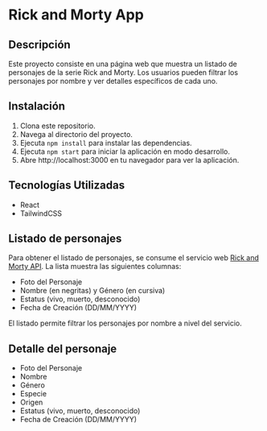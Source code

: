 # Rick and Morty App

## Descripción

Este proyecto consiste en una página web que muestra un listado de personajes de la serie Rick and Morty. Los usuarios pueden filtrar los personajes por nombre y ver detalles específicos de cada uno.

## Instalación

1. Clona este repositorio.
2. Navega al directorio del proyecto.
3. Ejecuta `npm install` para instalar las dependencias.
4. Ejecuta `npm start` para iniciar la aplicación en modo desarrollo.
5. Abre http://localhost:3000 en tu navegador para ver la aplicación.

## Tecnologías Utilizadas

* React
* TailwindCSS

## Listado de personajes

Para obtener el listado de personajes, se consume el servicio web [Rick and Morty API](https://rickandmortyapi.com/api/character). La lista muestra las siguientes columnas:

* Foto del Personaje
* Nombre (en negritas) y Género (en cursiva)
* Estatus (vivo, muerto, desconocido)
* Fecha de Creación (DD/MM/YYYY)

El listado permite filtrar los personajes por nombre a nivel del servicio.

## Detalle del personaje

* Foto del Personaje
* Nombre
* Género
* Especie
* Origen
* Estatus (vivo, muerto, desconocido)
* Fecha de Creación (DD/MM/YYYY)
